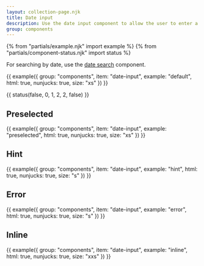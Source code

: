 ```yaml
---
layout: collection-page.njk
title: Date input
description: Use the date input component to allow the user to enter a date when populating data, such as submitting a record.
group: components
---
```


{% from "partials/example.njk" import example %}
{% from "partials/component-status.njk" import status %}

For searching by date, use the [date search](../date-search/) component.

{{ example({ group: "components", item: "date-input", example: "default", html: true, nunjucks: true, size: "xs" }) }}

{{ status(false, 0, 1, 2, 2, false) }}

## Preselected

{{ example({ group: "components", item: "date-input", example: "preselected", html: true, nunjucks: true, size: "xs" }) }}

## Hint

{{ example({ group: "components", item: "date-input", example: "hint", html: true, nunjucks: true, size: "s" }) }}

## Error

{{ example({ group: "components", item: "date-input", example: "error", html: true, nunjucks: true, size: "s" }) }}

## Inline

{{ example({ group: "components", item: "date-input", example: "inline", html: true, nunjucks: true, size: "xxs" }) }}
